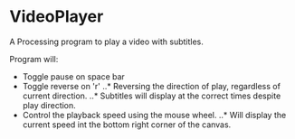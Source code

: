 # VideoPlayer

 A Processing program to play a video with subtitles.

 Program will:
 * Toggle pause on space bar
 * Toggle reverse on 'r'
 ..* Reversing the direction of play, regardless of current direction.
 ..* Subtitles will display at the correct times despite play direction.
 * Control the playback speed using the mouse wheel.
 ..* Will display the current speed int the bottom right corner of the canvas.
